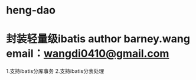 heng-dao
========

封装轻量级ibatis
author barney.wang
email：wangdi0410@gmail.com
===========================================================

1.支持ibatis分库事务
2.支持ibatis分表处理
